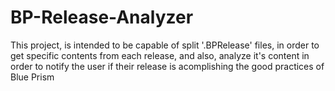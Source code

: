 # BP-Release-Analyzer
This project, is intended to be capable of split '.BPRelease' files, in order to get specific contents from each release, and also, analyze it's content in order to notify the user if their release is acomplishing the good practices of Blue Prism

